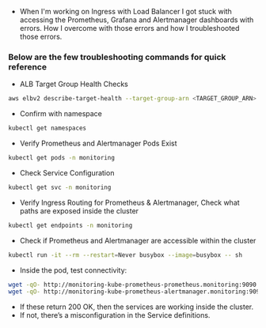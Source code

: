 - When I'm working on Ingress with Load Balancer I got stuck with accessing the Prometheus, Grafana and Alertmanager dashboards with errors. How I overcome with those errors and how I troubleshooted those errors.
### Below are the few troubleshooting commands for quick reference

- ALB Target Group Health Checks
```bash
aws elbv2 describe-target-health --target-group-arn <TARGET_GROUP_ARN>
```

- Confirm with namespace
```bash
kubectl get namespaces
```

- Verify Prometheus and Alertmanager Pods Exist
```bash
kubectl get pods -n monitoring
```

- Check Service Configuration
```bash
kubectl get svc -n monitoring
```

- Verify Ingress Routing for Prometheus & Alertmanager, Check what paths are exposed inside the cluster
```bash
kubectl get endpoints -n monitoring
```

- Check if Prometheus and Alertmanager are accessible within the cluster
```bash
kubectl run -it --rm --restart=Never busybox --image=busybox -- sh
```
- Inside the pod, test connectivity:
```bash
wget -qO- http://monitoring-kube-prometheus-prometheus.monitoring:9090
wget -qO- http://monitoring-kube-prometheus-alertmanager.monitoring:9093
```

- If these return 200 OK, then the services are working inside the cluster.
- If not, there’s a misconfiguration in the Service definitions.
